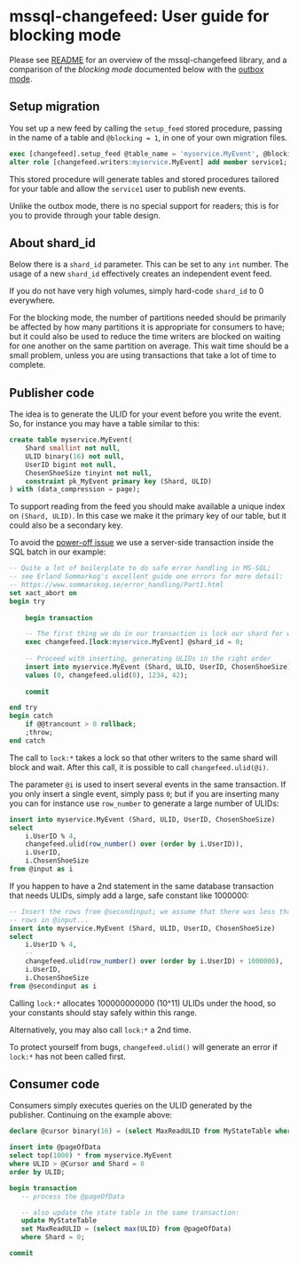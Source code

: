 # mssql-changefeed: User guide for blocking mode

Please see [README](README.md) for an overview of the mssql-changefeed
library, and a comparison of the *blocking mode* documented below with
the [outbox mode](OUTBOX.md).

## Setup migration

You set up a new feed by calling the `setup_feed` stored procedure,
passing in the name of a table and `@blocking = 1`, in one of your own
migration files.
```sql
exec [changefeed].setup_feed @table_name = 'myservice.MyEvent', @blocking = 1;
alter role [changefeed.writers:myservice.MyEvent] add member service1;    
```

This stored procedure will generate tables and stored procedures tailored
for your table and allow the `service1` user to publish new events.

Unlike the outbox mode, there is no special support for readers; this is
for you to provide through your table design.

## About shard_id

Below there is a `shard_id` parameter. This can be set to any `int` number.
The usage of a new `shard_id` effectively creates an independent
event feed.

If you do not have very high volumes, simply hard-code `shard_id` to 0 everywhere.

For the blocking mode, the number of partitions needed should be primarily
be affected by how many partitions it is appropriate for consumers to have;
but it could also be used to reduce the time writers are blocked on waiting
for one another on the same partition on average. This wait time should be
a small problem, unless you are using transactions that take a lot of time
to complete.

## Publisher code

The idea is to generate the ULID for your event before you write
the event. So, for instance you may have a table 
similar to this:
```sql
create table myservice.MyEvent(
    Shard smallint not null,
    ULID binary(16) not null,
    UserID bigint not null,
    ChosenShoeSize tinyint not null,
    constraint pk_MyEvent primary key (Shard, ULID)
) with (data_compression = page);
```
To support reading from the feed you should make available a unique
index on `(Shard, ULID)`. In this case we make it the primary key of our table,
but it could also be a secondary key.

To avoid the [power-off issue](POWEROFF.md) we use a server-side transaction
inside the SQL batch in our example:
```sql
-- Quite a lot of boilerplate to do safe error handling in MS-SQL;
-- see Erland Sommarkog's excellent guide one errors for more detail:
-- https://www.sommarskog.se/error_handling/Part1.html
set xact_abort on
begin try
    
    begin transaction

    -- The first thing we do in our transaction is lock our shard for writes by us.
    exec changefeed.[lock:myservice.MyEvent] @shard_id = 0;
    
    -- Proceed with inserting, generating ULIDs in the right order
    insert into myservice.MyEvent (Shard, ULID, UserID, ChosenShoeSize)
    values (0, changefeed.ulid(0), 1234, 42);
        
    commit

end try
begin catch
    if @@trancount > 0 rollback;
    ;throw;
end catch
```

The call to `lock:*` takes a lock so that other writers to the same
shard will block and wait. After this call, it is possible to call
`changefeed.ulid(@i)`.

The parameter `@i` is used to insert several events in the same
transaction. If you only insert a single event, simply pass `0`;
but if you are inserting many you can for instance use `row_number`
to generate a large number of ULIDs:
```sql
insert into myservice.MyEvent (Shard, ULID, UserID, ChosenShoeSize)
select
    i.UserID % 4,
    changefeed.ulid(row_number() over (order by i.UserID)),
    i.UserID,
    i.ChosenShoeSize
from @input as i
```
If you happen to have a 2nd statement in the same database transaction
that needs ULIDs, simply add a large, safe constant like 1000000:
```sql
-- Insert the rows from @secondinput; we assume that there was less than 1000000
-- rows in @input...
insert into myservice.MyEvent (Shard, ULID, UserID, ChosenShoeSize)
select
    i.UserID % 4,
    -- 
    changefeed.ulid(row_number() over (order by i.UserID) + 1000000),
    i.UserID,
    i.ChosenShoeSize
from @secondinput as i
```
Calling `lock:*` allocates 100000000000 (10^11) ULIDs under the hood,
so your constants should stay safely within this range.

Alternatively, you may also call `lock:*` a 2nd time.

To protect yourself from bugs, `changefeed.ulid()` will generate an
error if `lock:*` has not been called first.

## Consumer code

Consumers simply executes queries on the ULID generated by the publisher.
Continuing on the example above:
```sql
declare @cursor binary(16) = (select MaxReadULID from MyStateTable where Shard = 0);

insert into @pageOfData
select top(1000) * from myservice.MyEvent
where ULID > @Cursor and Shard = 0
order by ULID;

begin transaction 
   -- process the @pageOfData

   -- also update the state table in the same transaction:
   update MyStateTable
   set MaxReadULID = (select max(ULID) from @pageOfData)
   where Shard = 0;

commit
```

